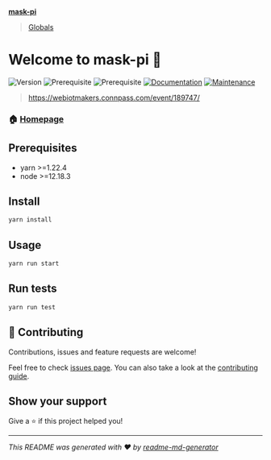 **[mask-pi](README.md)**

> [Globals](globals.md)

# Welcome to mask-pi 👋
![Version](https://img.shields.io/badge/version-1.0.0-blue.svg?cacheSeconds=2592000)
![Prerequisite](https://img.shields.io/badge/yarn-%3E%3D1.22.4-blue.svg)
![Prerequisite](https://img.shields.io/badge/node-%3E%3D12.18.3-blue.svg)
[![Documentation](https://img.shields.io/badge/documentation-yes-brightgreen.svg)](https://github.com/waricoma/mask-pi#readme)
[![Maintenance](https://img.shields.io/badge/Maintained%3F-yes-green.svg)](https://github.com/waricoma/mask-pi/graphs/commit-activity)

> https://webiotmakers.connpass.com/event/189747/

### 🏠 [Homepage](https://github.com/waricoma/mask-pi#readme)

## Prerequisites

- yarn >=1.22.4
- node >=12.18.3

## Install

```sh
yarn install
```

## Usage

```sh
yarn run start
```

## Run tests

```sh
yarn run test
```

## 🤝 Contributing

Contributions, issues and feature requests are welcome!

Feel free to check [issues page](https://github.com/waricoma/mask-pi/issues). You can also take a look at the [contributing guide](https://github.com/waricoma/mask-pi/blob/master/CONTRIBUTING.md).

## Show your support

Give a ⭐️ if this project helped you!

***
_This README was generated with ❤️ by [readme-md-generator](https://github.com/kefranabg/readme-md-generator)_
